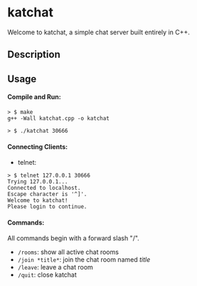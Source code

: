 # katchat

Welcome to katchat, a simple chat server built entirely in C++.

Description
-----



Usage
-----

#### Compile and Run:
```
> $ make
g++ -Wall katchat.cpp -o katchat

> $ ./katchat 30666
```

#### Connecting Clients:

* telnet:
```
> $ telnet 127.0.0.1 30666
Trying 127.0.0.1...
Connected to localhost.
Escape character is '^]'.
Welcome to katchat!
Please login to continue.
```

#### Commands:
All commands begin with a forward slash "/".

- ```/rooms```: show all active chat rooms
- ```/join *title*```: join the chat room named *title*
- ```/leave```: leave a chat room
- ```/quit```: close katchat
